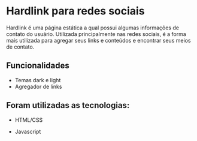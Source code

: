
# Hardlink para redes sociais

Hardlink é uma página estática a qual possui algumas informações de contato do usuário. Utilizada principalmente nas redes sociais, é a forma mais utilizada para agregar seus links e conteúdos e encontrar seus meios de contato.


## Funcionalidades

- Temas dark e light
- Agregador de links 




## Foram utilizadas as tecnologias:

- HTML/CSS

- Javascript

